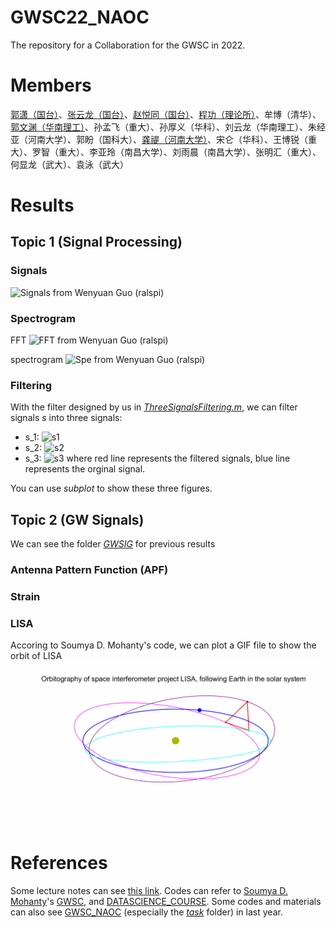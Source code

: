 # GWSC22_NAOC
The repository for a Collaboration for the GWSC in 2022.

# Members
[郭潇（国台）](https://github.com/guoxiaowhu)、[张云龙（国台）](https://github.com/zhangyunlong001)、[赵悦同（国台）](https://github.com/LeonsZhao)、[程功（理论所）](https://github.com/chenggongphy)、牟博（清华）、[郭文渊（华南理工）](https://github.com/ralspi)、孙孟飞（重大）、孙厚义（华科）、刘云龙（华南理工）、朱经亚（河南大学）、郭盼（国科大）、[龚禔（河南大学）](https://github.com/ttigong)、宋仑（华科）、王博锐（重大）、罗智（重大）、李亚玲（南昌大学）、刘雨晨（南昌大学）、张明汇（重大）、何显龙（武大）、袁泳（武大）

# Results
## Topic 1 (Signal Processing)
### Signals
![Signals](https://raw.githubusercontent.com/guoxiaowhu/GWSC22_NAOC/main/Ralspi/topic1/result/signal%20figure.png)
from Wenyuan Guo (ralspi)
### Spectrogram
FFT
![FFT](https://raw.githubusercontent.com/guoxiaowhu/GWSC22_NAOC/main/Ralspi/topic1/result/spectrogram-fft.png)
from Wenyuan Guo (ralspi)

spectrogram
![Spe](https://raw.githubusercontent.com/guoxiaowhu/GWSC22_NAOC/main/Ralspi/topic1/result/spectrogram.png)
from Wenyuan Guo (ralspi)

### Filtering 
With the filter designed by us in [_ThreeSignalsFiltering.m_](https://github.com/guoxiaowhu/GWSC_NAOC/blob/main/DSP/ThreeSignalsFiltering.m), we can filter signals _s_ into three signals:
- s_1: ![s1](https://raw.githubusercontent.com/guoxiaowhu/GWSC_NAOC/main/figs/s1.png)
- s_2: ![s2](https://raw.githubusercontent.com/guoxiaowhu/GWSC_NAOC/main/figs/s2.png)
- s_3: ![s3](https://raw.githubusercontent.com/guoxiaowhu/GWSC_NAOC/main/figs/s3.png)
where red line represents the filtered signals, blue line represents the orginal signal.

You can use _subplot_ to show these three figures.

## Topic 2 (GW Signals)
We can see the folder [_GWSIG_](https://github.com/guoxiaowhu/GWSC_NAOC/tree/main/GWSIG) for previous results
### Antenna Pattern Function (APF)
### Strain
### LISA
Accoring to Soumya D. Mohanty's code, we can plot a GIF file to show the orbit of LISA
![LISA orbit](https://raw.githubusercontent.com/guoxiaowhu/GWSC_NAOC/main/figs/LISA_orbitography.gif)


# References
Some lecture notes can see [this link](https://note.youdao.com/ynoteshare/index.html?id=ad50ed7fa5f67565dce3dfd9b68e0a00&type=note&_time=1644224870530). 
Codes can refer to [Soumya D. Mohanty](https://github.com/mohanty-sd)'s [GWSC](https://github.com/mohanty-sd/GWSC), and [DATASCIENCE_COURSE](https://github.com/mohanty-sd/DATASCIENCE_COURSE). Some codes and materials can also see [GWSC_NAOC](https://github.com/guoxiaowhu/GWSC_NAOC) (especially the [*task*](https://github.com/guoxiaowhu/GWSC_NAOC/tree/main/task) folder) in last year.
